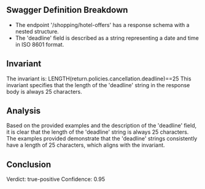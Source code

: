 ## Swagger Definition Breakdown
- The endpoint '/shopping/hotel-offers' has a response schema with a nested structure.
- The 'deadline' field is described as a string representing a date and time in ISO 8601 format.

## Invariant
The invariant is: LENGTH(return.policies.cancellation.deadline)==25
This invariant specifies that the length of the 'deadline' string in the response body is always 25 characters.

## Analysis
Based on the provided examples and the description of the 'deadline' field, it is clear that the length of the 'deadline' string is always 25 characters. The examples provided demonstrate that the 'deadline' strings consistently have a length of 25 characters, which aligns with the invariant.

## Conclusion
Verdict: true-positive
Confidence: 0.95
